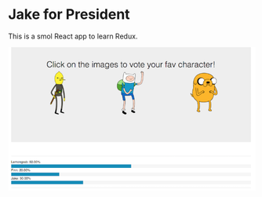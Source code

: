 # Jake for President

This is a smol React app to learn Redux.

![App showing 3 chracters](public/4.png)